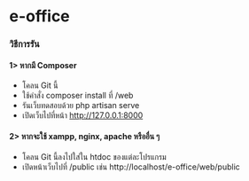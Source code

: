 # e-office

### วิธีการรัน
#### 1> หากมี Composer
 - โคลน Git นี้
 - ใช้คำสั่ง composer install ที่ /web
 - รันเว็บทดสอบด้วย php artisan serve
 - เปิดเว็บไปที่หน้า http://127.0.0.1:8000

#### 2> หากจะใช้ xampp, nginx, apache หรืออื่น ๆ 
 - โคลน Git นี้ลงไปใส่ใน htdoc ของแต่ละโปรแกรม
 - เปิดหน้าเว็บไปที่ /public เช่น http://localhost/e-office/web/public
